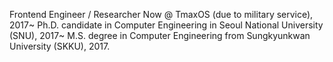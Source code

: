 Frontend Engineer / Researcher
Now @ TmaxOS (due to military service), 2017~
Ph.D. candidate in Computer Engineering in Seoul National University (SNU), 2017~
M.S. degree in Computer Engineering from Sungkyunkwan University (SKKU), 2017. 


